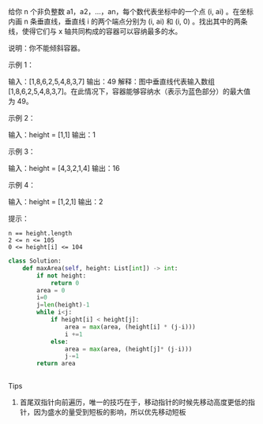 给你 n 个非负整数 a1，a2，...，an，每个数代表坐标中的一个点 (i, ai) 。在坐标内画 n 条垂直线，垂直线 i 的两个端点分别为 (i, ai) 和 (i, 0) 。找出其中的两条线，使得它们与 x 轴共同构成的容器可以容纳最多的水。

说明：你不能倾斜容器。

 

示例 1：

输入：[1,8,6,2,5,4,8,3,7]
输出：49 
解释：图中垂直线代表输入数组 [1,8,6,2,5,4,8,3,7]。在此情况下，容器能够容纳水（表示为蓝色部分）的最大值为 49。

示例 2：

输入：height = [1,1]
输出：1

示例 3：

输入：height = [4,3,2,1,4]
输出：16

示例 4：

输入：height = [1,2,1]
输出：2

 

提示：

    n == height.length
    2 <= n <= 105
    0 <= height[i] <= 104



```python
class Solution:
    def maxArea(self, height: List[int]) -> int:
        if not height:
            return 0 
        area = 0 
        i=0 
        j=len(height)-1
        while i<j:
            if height[i] < height[j]:
                area = max(area, (height[i] * (j-i)))
                i +=1
            else:
                area = max(area, (height[j]* (j-i)))
                j-=1
        return area 
      
```



Tips

1. 首尾双指针向前遍历，唯一的技巧在于，移动指针的时候先移动高度更低的指针，因为盛水的量受到短板的影响，所以优先移动短板